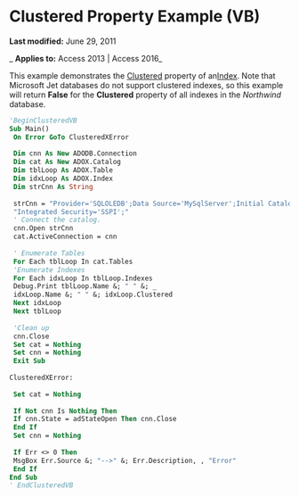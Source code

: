 
# Clustered Property Example (VB)

 **Last modified:** June 29, 2011

 _ **Applies to:** Access 2013 | Access 2016_

This example demonstrates the [Clustered](60e82234-a21c-eec8-edbd-b9a339529e97.md) property of an[Index](fe368ab1-e396-4684-d930-18b0ba58a925.md). Note that Microsoft Jet databases do not support clustered indexes, so this example will return  **False** for the **Clustered** property of all indexes in the _Northwind_ database.




```vb
'BeginClusteredVB 
Sub Main() 
 On Error GoTo ClusteredXError 
 
 Dim cnn As New ADODB.Connection 
 Dim cat As New ADOX.Catalog 
 Dim tblLoop As ADOX.Table 
 Dim idxLoop As ADOX.Index 
 Dim strCnn As String 
 
 strCnn = "Provider='SQLOLEDB';Data Source='MySqlServer';Initial Catalog='pubs';" &; _ 
 "Integrated Security='SSPI';" 
 ' Connect the catalog. 
 cnn.Open strCnn 
 cat.ActiveConnection = cnn 
 
 ' Enumerate Tables 
 For Each tblLoop In cat.Tables 
 'Enumerate Indexes 
 For Each idxLoop In tblLoop.Indexes 
 Debug.Print tblLoop.Name &; " " &; _ 
 idxLoop.Name &; " " &; idxLoop.Clustered 
 Next idxLoop 
 Next tblLoop 
 
 'Clean up 
 cnn.Close 
 Set cat = Nothing 
 Set cnn = Nothing 
 Exit Sub 
 
ClusteredXError: 
 
 Set cat = Nothing 
 
 If Not cnn Is Nothing Then 
 If cnn.State = adStateOpen Then cnn.Close 
 End If 
 Set cnn = Nothing 
 
 If Err <> 0 Then 
 MsgBox Err.Source &; "-->" &; Err.Description, , "Error" 
 End If 
End Sub 
' EndClusteredVB 

```

